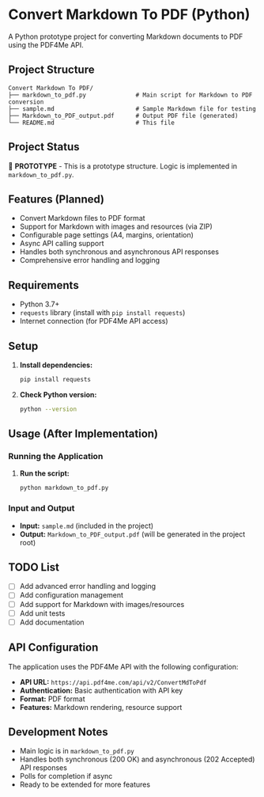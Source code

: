 # Convert Markdown To PDF (Python)

A Python prototype project for converting Markdown documents to PDF using the PDF4Me API.

## Project Structure

```
Convert Markdown To PDF/
├── markdown_to_pdf.py              # Main script for Markdown to PDF conversion
├── sample.md                       # Sample Markdown file for testing
├── Markdown_to_PDF_output.pdf      # Output PDF file (generated)
└── README.md                       # This file
```

## Project Status

🚧 **PROTOTYPE** - This is a prototype structure. Logic is implemented in `markdown_to_pdf.py`.

## Features (Planned)

- Convert Markdown files to PDF format
- Support for Markdown with images and resources (via ZIP)
- Configurable page settings (A4, margins, orientation)
- Async API calling support
- Handles both synchronous and asynchronous API responses
- Comprehensive error handling and logging

## Requirements

- Python 3.7+
- `requests` library (install with `pip install requests`)
- Internet connection (for PDF4Me API access)

## Setup

1. **Install dependencies:**
   ```bash
   pip install requests
   ```

2. **Check Python version:**
   ```bash
   python --version
   ```

## Usage (After Implementation)

### Running the Application

1. **Run the script:**
   ```bash
   python markdown_to_pdf.py
   ```

### Input and Output

- **Input:** `sample.md` (included in the project)
- **Output:** `Markdown_to_PDF_output.pdf` (will be generated in the project root)

## TODO List

- [ ] Add advanced error handling and logging
- [ ] Add configuration management
- [ ] Add support for Markdown with images/resources
- [ ] Add unit tests
- [ ] Add documentation

## API Configuration

The application uses the PDF4Me API with the following configuration:
- **API URL:** `https://api.pdf4me.com/api/v2/ConvertMdToPdf`
- **Authentication:** Basic authentication with API key
- **Format:** PDF format
- **Features:** Markdown rendering, resource support

## Development Notes

- Main logic is in `markdown_to_pdf.py`
- Handles both synchronous (200 OK) and asynchronous (202 Accepted) API responses
- Polls for completion if async
- Ready to be extended for more features 